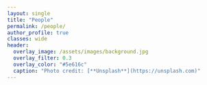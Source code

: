 ```yaml
---
layout: single
title: "People"
permalink: /people/
author_profile: true
classes: wide
header:
  overlay_image: /assets/images/background.jpg
  overlay_filter: 0.3
  overlay_color: "#5e616c"
  caption: "Photo credit: [**Unsplash**](https://unsplash.com)"
---
```



